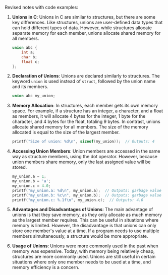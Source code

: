 Revised notes with code examples:

1. **Unions in C**: Unions in C are similar to structures, but there are some key differences. Like structures, unions are user-defined data types that can hold different types of data. However, while structures allocate separate memory for each member, unions allocate shared memory for all members.

    ```c
    union abc {
        int a;
        char b;
        float c;
    };
    ```

2. **Declaration of Unions**: Unions are declared similarly to structures. The keyword `union` is used instead of `struct`, followed by the union name and its members. 

    ```c
    union abc my_union;
    ```

3. **Memory Allocation**: In structures, each member gets its own memory space. For example, if a structure has an integer, a character, and a float as members, it will allocate 4 bytes for the integer, 1 byte for the character, and 4 bytes for the float, totaling 9 bytes. In contrast, unions allocate shared memory for all members. The size of the memory allocated is equal to the size of the largest member.

    ```c
    printf("Size of union: %d\n", sizeof(my_union));  // Outputs: 4
    ```

4. **Accessing Union Members**: Union members are accessed in the same way as structure members, using the dot operator. However, because union members share memory, only the last assigned value will be stored.

    ```c
    my_union.a = 1;
    my_union.b = 'a';
    my_union.c = 4.0;
    printf("my_union.a: %d\n", my_union.a);  // Outputs: garbage value
    printf("my_union.b: %c\n", my_union.b);  // Outputs: garbage value
    printf("my_union.c: %.1f\n", my_union.c);  // Outputs: 4.0
    ```

5. **Advantages and Disadvantages of Unions**: The main advantage of unions is that they save memory, as they only allocate as much memory as the largest member requires. This can be useful in situations where memory is limited. However, the disadvantage is that unions can only store one member's value at a time. If a program needs to use multiple members simultaneously, a structure would be more appropriate.

6. **Usage of Unions**: Unions were more commonly used in the past when memory was expensive. Today, with memory being relatively cheap, structures are more commonly used. Unions are still useful in certain situations where only one member needs to be used at a time, and memory efficiency is a concern.
